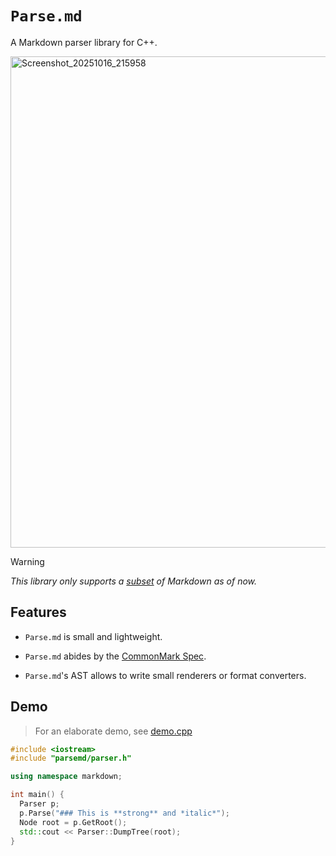 # `Parse.md`
A Markdown parser library for C++.

<img width="1877" height="786" alt="Screenshot_20251016_215958" src="https://github.com/user-attachments/assets/5ab43efe-93cb-4650-87e8-33a63303a8af" />

> [!WARNING]
> *This library only supports a [subset](https://github.com/def3r/Parse.md/blob/main/include/parsemd/types.h#L16) of Markdown as of now.*

## Features
* `Parse.md` is small and lightweight.
- `Parse.md` abides by the [CommonMark Spec](https://spec.commonmark.org/0.31.2/).
* `Parse.md`'s AST allows to write small renderers or format converters.

## Demo
> For an elaborate demo, see [demo.cpp](https://github.com/def3r/Parse.md/blob/main/demo.cpp)

```c++
#include <iostream>
#include "parsemd/parser.h"

using namespace markdown;

int main() {
  Parser p;
  p.Parse("### This is **strong** and *italic*");
  Node root = p.GetRoot();
  std::cout << Parser::DumpTree(root);
}
```

